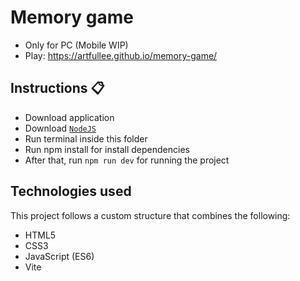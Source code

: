 # Memory game
- Only for PC (Mobile WIP)
- Play: https://artfullee.github.io/memory-game/

## Instructions 📋

- Download application
- Download [`NodeJS`](https://nodejs.org/en)
- Run terminal inside this folder
- Run npm install for install dependencies
- After that, run `npm run dev` for running the project

## Technologies used

This project follows a custom structure that combines the following:

- HTML5
- CSS3
- JavaScript (ES6)
- Vite
